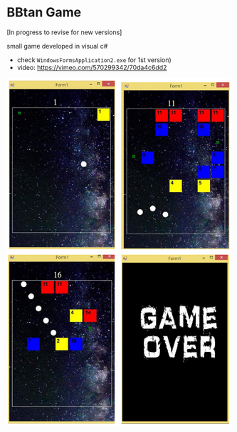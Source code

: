 
# BBtan Game
[In progress to revise for new versions]

small game developed in visual c#

* check `WindowsFormsApplication2.exe` for 1st version)
* video: https://vimeo.com/570299342/70da4c6dd2


![Image of Execcution Results 1](https://github.com/yuhsuan18/BBtan-Game-Project/blob/main/pic1.png)
![Image of Execcution Results 2](https://github.com/yuhsuan18/BBtan-Game-Project/blob/main/pic2.png)



